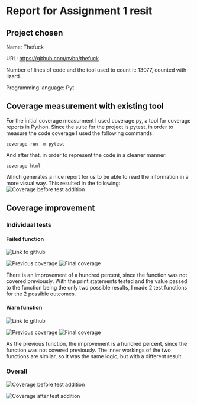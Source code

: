 # Report for Assignment 1 resit

## Project chosen

Name: Thefuck

URL: https://github.com/nvbn/thefuck

Number of lines of code and the tool used to count it: 13077, counted with lizard.

Programming language: Pyt

## Coverage measurement with existing tool

For the initial coverage measurment I used coverage.py, a tool for coverage reports in Python. Since the suite for the project is pytest, in order to measure the code coverage I used the following commands:

```coverage run -m pytest```

And after that, in order to represent the code in a cleaner manner:

```coverage html```

Which generates a nice report for us to be able to read the information in a more visual way. This resulted in the following:
![Coverage before test addition](img/screenshot_full_coverage_prev.png)


## Coverage improvement

### Individual tests

#### Failed function

![Link to github](https://github.com/juno-soyr/thefuck/commit/22cda687627a21b9280f5e2ce6ae2e0d082f9a32)

![Previous coverage](img/test_failed_coverage_prev.png)
![Final coverage](img/test_failed_coverage_final.png)

There is an improvement of a hundred percent, since the function was not covered previously. With the print statements tested and the value passed to the function being the only two possible results, I made 2 test functions for the 2 possible outcomes.

#### Warn function

![Link to github](https://github.com/juno-soyr/thefuck/commit/2b8f4890c94ac348c51054913ba2e4417316fc5a)

![Previous coverage](img/test_warn_coverage_prev.png)
![Final coverage](img/test_warn_coverage_final.png)

As the previous function, the improvement is a hundred percent, since the function was not covered previously. The inner workings of the two functions are similar, so It was the same logic, but with a different result.


### Overall

![Coverage before test addition](img/screenshot_full_coverage_prev.png)

![Coverage after test addition](img/full_coverage_final.png)
